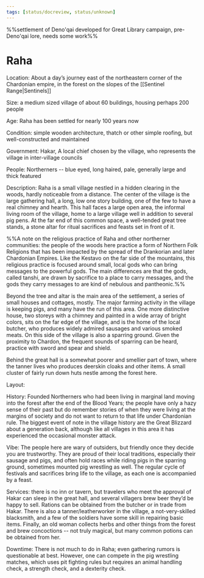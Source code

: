 ```yaml
---
tags: [status/docreview, status/unknown]
---
```



%%settlement of Deno'qai developed for Great Library campaign, pre-Deno'qai lore, needs some work%%


# Raha

Location: About a day’s journey east of the northeastern corner of the Chardonian empire, in the forest on the slopes of the [[Sentinel Range|Sentinels]]

Size: a medium sized village of about 60 buildings, housing perhaps 200 people

Age: Raha has been settled for nearly 100 years now

Condition: simple wooden architecture, thatch or other simple roofing, but well-constructed and maintained

Government: Hakar, A local chief chosen by the village, who represents the village in inter-village councils

People: Northerners -- blue eyed, long haired, pale, generally large and thick featured

Description: Raha is a small village nestled in a hidden clearing in the woods, hardly noticeable from a distance. The center of the village is the large gathering hall, a long, low one story building, one of the few to have a real chimney and hearth. This hall faces a large open area, the informal living room of the village, home to a large village well in addition to several pig pens. At the far end of this common space, a well-tended great tree stands, a stone altar for ritual sacrifices and feasts set in front of it. 

  

%%A note on the religious practice of Raha and other northerner communities: the people of the woods here practice a form of Northern Folk Religions that has been impacted by the spread of the Drankorian and later Chardonian Empires. Like the Kestavo on the far side of the mountains, this religious practice is focused around small, local gods who can bring messages to the powerful gods. The main differences are that the gods, called tanshi, are drawn by sacrifice to a place to carry messages, and the gods they carry messages to are kind of nebulous and pantheonic.%%


Beyond the tree and altar is the main area of the settlement, a series of small houses and cottages, mostly. The major farming activity in the village is keeping pigs, and many have the run of this area. One more distinctive house, two storeys with a chimney and painted in a wide array of bright colors, sits on the far edge of the village, and is the home of the local butcher, who produces widely admired sausages and various smoked meats. On this side of the village is also a sparring ground. Given the proximity to Chardon, the frequent sounds of sparring can be heard, practice with sword and spear and shield. 

  

Behind the great hall is a somewhat poorer and smellier part of town, where the tanner lives who produces deerskin cloaks and other items. A small cluster of fairly run down huts nestle among the forest here.

  

Layout:

  

History: Founded Northerners who had been living in marginal land moving into the forest after the end of the Blood Years; the people have only a hazy sense of their past but do remember stories of when they were living at the margins of society and do not want to return to that life under Chardonian rule. The biggest event of note in the village history are the Great Blizzard about a generation back, although like all villages in this area it has experienced the occasional monster attack.

  

Vibe: The people here are wary of outsiders, but friendly once they decide you are trustworthy. They are proud of their local traditions, especially their sausage and pigs, and often hold races while riding pigs in the sparring ground, sometimes mounted pig wrestling as well. The regular cycle of festivals and sacrifices bring life to the village, as each one is accompanied by a feast.

  

Services: there is no inn or tavern, but travelers who meet the approval of Hakar can sleep in the great hall, and several villagers brew beer they’d be happy to sell. Rations can be obtained from the butcher or in trade from Hakar. There is also a tanner/leatherworker in the village, a not-very-skilled blacksmith, and a few of the soldiers have some skill in repairing basic items. Finally, an old woman collects herbs and other things from the forest and brew concoctions -- not truly magical, but many common potions can be obtained from her.  

  
Downtime: There is not much to do in Raha; even gathering rumors is questionable at best. However, one can compete in the pig wrestling matches, which uses pit fighting rules but requires an animal handling check, a strength check, and a dexterity check.